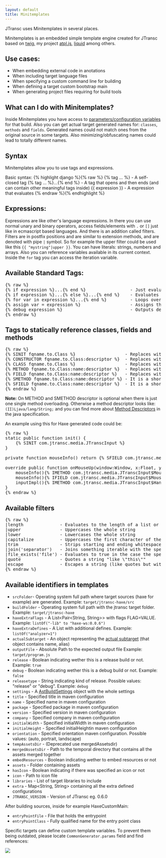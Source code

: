 ```yaml
---
layout: default
title: Minitemplates
---
```


JTransc uses Minitemplates in several places.

Minitemplates is an embedded simple template engine created for JTransc based on [twig](http://twig.sensiolabs.org/documentation), my project [atpl.js](https://github.com/soywiz/atpl.js), [liquid](https://shopify.github.io/liquid/) among others.

## Use cases:
* When embedding external code in anotations
* When including target language files
* When specifying a custom command line for building
* When defining a target custom bootstrap main
* When generating project files requiring for build tools

## What can I do with Minitemplates?

Inside Minitemplates you have access to [parameters/configuration variables](/usage/maven) for that build.
Also you can get actual target generated names for: `classes`, `methods` and `fields`.
Generated names could not match ones from the original source in some targets. Also minimizing/obfuscating names could lead to totally different names.

## Syntax

Minitemplates allow you to use tags and expressions.

Basic syntax:
{% highlight django %}{% raw %}
{% tag ... %}                - A self-closed tag
{% tag ... %}...{% end %}    - A tag that opens and then ends (and can contain other meaningful tags inside)
{{ expression }}             - A expression that evaluates
{% endraw %}{% endhighlight %}

## Expressions:

Expressions are like other's language expressions. In there you can use normal unary and binary operators, access fields/elements with `.` or `[]` just like in ecmascript based languages.
And there is an addition called filters. Filters are in postfix positions and are similar to extension methods, and are denoted with pipe `|` symbol. So for example the upper filter could be used like this `{{ "mystring"|upper }}`.
You can have literals: strings, numbers and arrays.
Also you can reference variables available in its current context. Inside the `for` tag you can access the iteration variable.

## Available Standard Tags:

<pre>{% raw %}
{% if expression %}...{% end %}                 - Just evaluates fragment inside tag in the case expression evaluates as truthful
{% if expression %}...{% else %}...{% end %}    - Evaluates if or else blocks depending on the expression result
{% for var in expression %}...{% end %}         - Loops over an iterable expression and holds each value in the specified var
{% assign var = expression %}                   - Assigns the result of an expression to a variable
{% debug expression %}                          - Outputs debug information
{% endraw %}</pre>

## Tags to statically reference classes, fields and methods

<pre>{% raw %}
{% SINIT fqname.to.Class %}                   - Replaces with a complete statement with a static initializer for a class. You must call this before calling or accessing static methods and fields.
{% CONSTRUCTOR fqname.to.Class:descriptor %}  - Replaces with a class instantiation code for a specific constructor, requires appending brackets later.
{% CLASS fqname.to.Class %}                   - Replaces with the fully qualified name of the class.
{% METHOD fqname.to.Class:name:descriptor %}  - Replaces with the method name.
{% FIELD fqname.to.Class:name:descriptor %}   - Replaces with the field name.
{% SMETHOD fqname.to.Class:name:descriptor %} - It is a shortcut for CLASS + METHOD tags for calling static methods.
{% SFIELD fqname.to.Class:name:descriptor %}  - It is a shortcut for CLASS + FIELD tags for accessing static fields.
{% endraw %}</pre>

**Note:** On METHOD and SMETHOD descriptor is optional when there is just one single method overloading. Otherwise a method descriptor looks like: `(II)Ljava/lang/String;` and you can find more about [Method Descriptors](https://docs.oracle.com/javase/specs/jvms/se7/html/jvms-4.html#jvms-4.3) in the java specification.

An example using this for Haxe generated code could be:

<pre>{% raw %}
static public function init() {
    {% SINIT com.jtransc.media.JTranscInput %}
}

private function mouseInfo() return {% SFIELD com.jtransc.media.JTranscInput:mouseInfo %};

override public function onMouseUp(window:Window, x:Float, y:Float, button:Int):Void {
	mouseInfo(){% IMETHOD com.jtransc.media.JTranscInput$MouseInfo:setScreenXY %}(Std.int(x), Std.int(y));
	mouseInfo(){% IFIELD com.jtransc.media.JTranscInput$MouseInfo:buttons %} &= ~(1 << button);
	inputImpl(){% IMETHOD com.jtransc.media.JTranscInput$Handler:onMouseUp %}(mouseInfo());
}
{% endraw %}</pre>

## Available filters

<pre>{% raw %}
|length              - Evaluates to the length of a list or string
|upper               - Uppercases the whole string
|lower               - Lowercases the whole string
|capitalize          - Uppercases the first character of the string and lowercases the rest
|trim                - Strips starting and ending whitespace characters
|join('separator')   - Joins something iterable with the specified separator
|file_exists('file') - Evaluates to true in the case the specified file exists
|quote               - Quotes a string "like \"this\""
|escape              - Escapes a string (like quotes but without wrapping within "") like \"this\"
{% endraw %}</pre>

## Available identifiers in templates

* `srcFolder`- Operating system full path where target sources (haxe for example) are generated. Example: `target/jtransc-haxe/src`
* `buildFolder` -  Operating system full path with the jtransc target folder. Example: `target/jtransc-haxe`
* `haxeExtraFlags` - A List<Pair<String, String>> with flags FLAG=VALUE. Example: `listOf("-lib" to "haxe-ws:0.0.6")`
* `haxeExtraDefines` - A List<String> with additional defines. Example: `listOf("analyzer=1")`
* `actualSubtarget` - An object representing the [actual subtarget](https://github.com/jtransc/jtransc/blob/master/jtransc-rt-core/src/com/jtransc/annotation/haxe/HaxeAddSubtarget.java) (that object contains name, alias)
* `outputFile` - Absolute Path to the expected output file Example: `target/program.js`
* `release` - Boolean indicating wether this is a release build or not. Example: `true`
* `debug` - Boolean indicating wether this is a debug build or not. Example: `false`
* `releasetype` - String indicating kind of release. Possible values: "release" or "debug". Example: `debug`
* `settings` - A [AstBuildSettings](https://github.com/jtransc/jtransc/blob/master/jtransc-core/src/com/jtransc/ast/ast.kt) object with the whole settings
* `title` - Specified title in maven configuration
* `name` - Specified name in maven configuration
* `package` - Specified package in maven configuration
* `version` - Specified version in maven configuration
* `company` - Specified company in maven configuration
* `initialWidth` - Specified initialWidth in maven configuration
* `initialHeight` - Specified initialHeightin maven configuration
* `orientation` - Specified orientation maven configuration. Possible values: (auto, portrait, landscape)
* `tempAssetsDir` - (Deprecated use mergedAssetsdir)
* `mergedAssetsDir` - Path to the temporal directory that contains all the assets merged together
* `embedResources` - Boolean indicating wether to embed resources or not
* `assets` - Folder containing assets
* `hasIcon` - Boolean indicating if there was specified an icon or not
* `icon` - Path to icon file
* `libraries` - List of target libraries to include
* `extra` - Map<String, String> containing all the extra defined configurations
* `JTRANSC_VERSION` - Version of JTransc eg. 0.6.0

After building sources, inside for example HaxeCustomMain:
* `entryPointFile` - File that holds the entrypoint
* `entryPointClass` - Fully qualified name for the entry point class

Specific targets can define custom template variables. To prevent them being outdated, please locate `CommonGenerator.params` field and find references:

![](/minitemplates/CommonGenerator_params_references.png)
